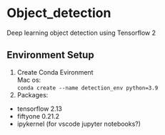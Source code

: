 # Object_detection
Deep learning object detection using Tensorflow 2

## Environment Setup

1. Create Conda Evironment<br>
Mac os:<br>
```conda create --name detection_env python=3.9```
2. Packages:
- tensorflow 2.13
- fiftyone 0.21.2
- ipykernel (for vscode jupyter notebooks?)